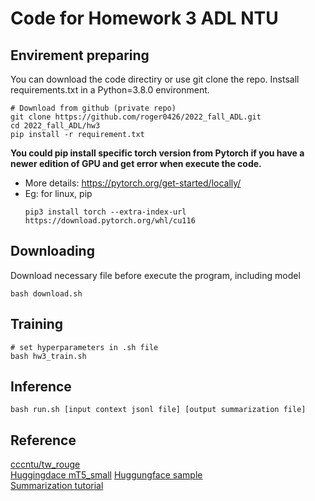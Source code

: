 # Code for Homework 3 ADL NTU

## Envirement preparing
You can download the code directiry or use git clone the repo.
Instsall requirements.txt in a Python=3.8.0 environment.
```shell
# Download from github (private repo)
git clone https://github.com/roger0426/2022_fall_ADL.git
cd 2022_fall_ADL/hw3
pip install -r requirement.txt
```

**You could pip install specific torch version from Pytorch if you have a newer edition of GPU and get error when execute the code.**
- More details: https://pytorch.org/get-started/locally/
- Eg: for linux, pip
  ```
  pip3 install torch --extra-index-url https://download.pytorch.org/whl/cu116
  ```
## Downloading
Download necessary file before execute the program, including model
```shell
bash download.sh
```

## Training
```shell
# set hyperparameters in .sh file
bash hw3_train.sh
```

## Inference
```shell
bash run.sh [input context jsonl file] [output summarization file]
```


## Reference
[cccntu/tw_rouge](https://github.com/cccntu/tw_rouge)  
[Huggingdace mT5_small](https://huggingface.co/google/mt5-small)
[Huggungface sample](https://github.com/huggingface/transformers/tree/main/examples/pytorch/summarization)  
[Summarization tutorial](https://xiaosheng.run/2022/03/29/transformers-note-8.html)  
